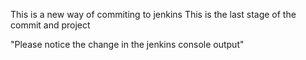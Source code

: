This is a new way of commiting to jenkins
This is the last stage of the commit and project 

"Please notice the change in the jenkins console output"
